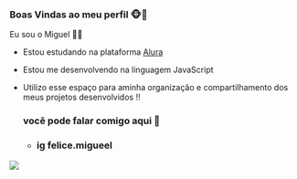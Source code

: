 ### Boas Vindas ao meu perfil 🐵🐒

Eu sou o Miguel 🚴‍♂️

- Estou estudando na plataforma [Alura]( https:/cursos.alura.com.br )
- Estou me desenvolvendo na linguagem JavaScript
- Utilizo esse espaço para aminha organização e compartilhamento dos meus projetos desenvolvidos !!

  ### vocẽ pode falar comigo aqui 🥇




  - ### ig felice.migueel
 




![]( https://tenor.com/pt-BR/view/sung-jin-woo-solo-leveling-hunter-hunted-ominous-gif-7760383065984096320)
